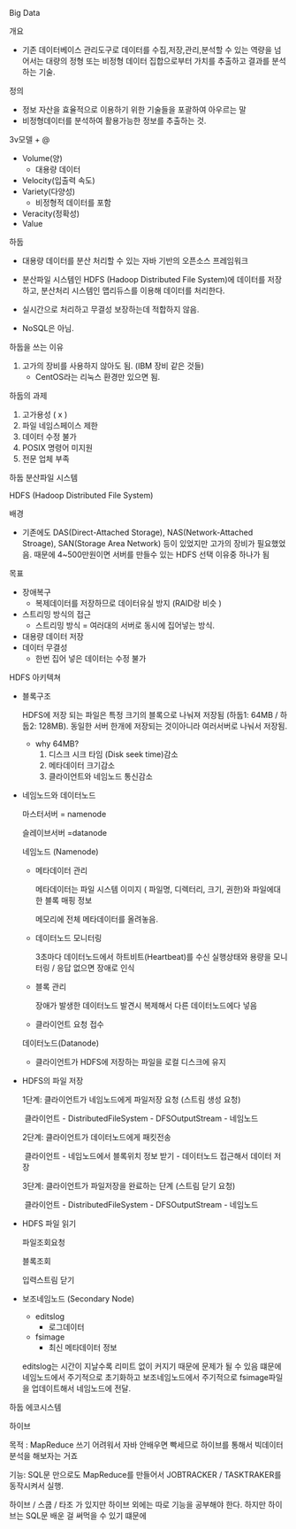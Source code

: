 Big Data

개요

- 기존 데이터베이스 관리도구로 데이터를 수집,저장,관리,분석할 수 있는 역량을 넘어서는 대량의 정형 또는 비정형 데이터 집합으로부터 가치를 추출하고 결과를 분석하는 기술.

정의

- 정보 자산을 효율적으로 이용하기 위한 기술들을 포괄하여 아우르는 말
- 비정형데이터를 분석하여 활용가능한 정보를 추출하는 것.



3v모델 + @

- Volume(양)
  - 대용량 데이터
- Velocity(입출력 속도)
- Variety(다양성)
  - 비정형적 데이터를 포함
- Veracity(정확성)
- Value













하둡

- 대용량 데이터를 분산 처리할 수 있는 자바 기반의 오픈소스 프레임워크

- 분산파일 시스템인 HDFS (Hadoop Distributed File System)에 데이터를 저장하고, 분산처리 시스템인 맵리듀스를 이용해 데이터를 처리한다.

- 실시간으로 처리하고 무결성 보장하는데 적합하지 않음.
- NoSQL은 아님.

하둡을 쓰는 이유

1. 고가의 장비를 사용하지 않아도 됨. (IBM 장비 같은 것들)
   - CentOS라는 리눅스 환경만 있으면 됨. 



하둡의 과제

1. 고가용성 ( x ) 
2. 파일 네임스페이스 제한
3.  데이터 수정 불가 
4. POSIX 명령어 미지원
5. 전문 업체 부족 



하둡 분산파일 시스템

HDFS (Hadoop Distributed File System)

배경

- 기존에도 DAS(Direct-Attached Storage), NAS(Network-Attached Stroage), SAN(Storage Area Network) 등이 있었지만  고가의 장비가 필요했었음. 때문에 4~500만원이면 서버를 만들수 있는 HDFS 선택 이유중 하나가 됨

목표 

- 장애복구
  - 복제데이터를 저장하므로 데이터유실 방지 (RAID랑 비슷 )
- 스트리밍 방식의 접근
  - 스트리밍 방식 = 여러대의 서버로 동시에 집어넣는 방식.
- 대용량 데이터 저장
- 데이터 무결성
  - 한번 집어 넣은 데이터는 수정 불가

HDFS 아키텍쳐

- 블록구조 

  HDFS에 저장 되는 파일은 특정 크기의 블록으로 나눠져 저장됨 (하둡1: 64MB / 하둡2: 128MB). 동일한 서버 한개에 저장되는 것이아니라 여러서버로 나눠서 저장됨.

  - why 64MB?
    1. 디스크 시크 타임 (Disk seek time)감소
    2. 메타데이터 크기감소
    3. 클라이언트와 네임노드 통신감소

- 네임노드와 데이터노드

  마스터서버 = namenode

  슬레이브서버 =datanode

   네임노드 (Namenode) 

  - 메타데이터 관리

    메타데이터는 파일 시스템 이미지 ( 파일명, 디렉터리, 크기, 권한)와  파일에대한 블록 매핑 정보

    메모리에 전체 메타데이터를 올려놓음.

  - 데이터노드 모니터링

    3초마다 데이터노드에서 하트비트(Heartbeat)를 수신 실행상태와 용량을 모니터링  / 응답 없으면 장애로 인식

  - 블록 관리

    장애가 발생한 데이터노드 발견시 복제해서 다른 데이터노드에다 넣음

  - 클라이언트 요청 접수 

  데이터노드(Datanode)

  - 클라이언트가 HDFS에 저장하는 파일을 로컬 디스크에 유지

- HDFS의 파일 저장

  1단계: 클라이언트가 네임노드에게 파일저장 요청 (스트림 생성 요청)

  ​	클라이언트 - DistributedFileSystem - DFSOutputStream - 네임노드

  2단계: 클라이언트가 데이터노드에게 패킷전송

  ​	클라이언트 - 네임노드에서 블록위치 정보 받기 - 데이터노드 접근해서 데이터 저장

  3단계: 클라이언트가 파일저장을 완료하는 단계 (스트림 닫기 요청)

  ​	클라이언트 - DistributedFileSystem - DFSOutputStream - 네임노드

- HDFS 파일 읽기

  파일조회요청

  블록조회

  입력스트림 닫기

- 보조네임노드 (Secondary Node)

  - editslog 
    - 로그데이터
  - fsimage
    - 최신 메타데이터 정보

  editslog는 시간이 지날수록 리미트 없이 커지기 때문에 문제가 될 수 있음 떄문에 네임노드에서 주기적으로 초기화하고 보조네임노드에서 주기적으로  fsimage파일을 업데이트해서 네임노드에 전달.





하둡 에코시스템

하이브

목적 : MapReduce  쓰기 어려워서 자바 안배우면 빡세므로 하이브를 통해서 빅데이터 분석을 해보자는 거죠

기능: SQL문 만으로도  MapReduce를 만들어서 JOBTRACKER / TASKTRAKER를 동작시켜서 실행.

하이브 / 스쿱 / 타조 가 있지만 하이브 외에는 따로 기능을 공부해야 한다. 하지만 하이브는 SQL문 배운 걸 써먹을 수 있기 떄문에 



